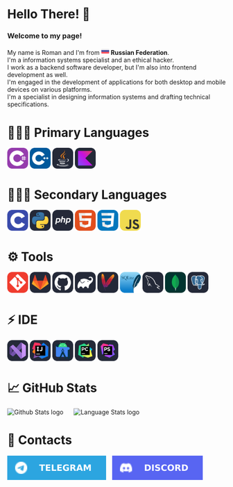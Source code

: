 <h1>Hello There! 👋</h1>

<h3>Welcome to my page!</h3>

<p>
  My name is Roman and I'm from <img src="./Icons/RussianFlag.png" width="18"/> <b>Russian Federation</b>.
  <br/>I'm a information systems specialist and an ethical hacker.
  <br/>I work as a backend software developer, but I'm also into frontend development as well.
  <br/>I'm engaged in the development of applications for both desktop and mobile devices on various platforms.
  <br/>I'm a specialist in designing information systems and drafting technical specifications.
</p>

<h1>👩🏻‍💻 Primary Languages</h1>
<p>
  <a href="https://learn.microsoft.com/ru-ru/dotnet/csharp/"><img src="./Icons/CS.svg" width="48"/></a>
  <a href="https://learn.microsoft.com/ru-ru/cpp/cpp/?view=msvc-170"><img src="./Icons/CPP.svg" width="48"/></a>
  <a href="https://www.java.com/en/"><img src="./Icons/Java.svg" width="48"/></a>
  <a href="https://kotlinlang.org/"><img src="./Icons/Kotlin.svg" width="48"/></a>
</p>

<h1>👩🏻‍💻 Secondary Languages</h1>
<p>
  <a href="https://learn.microsoft.com/ru-ru/cpp/c-language/?view=msvc-170"><img src="./Icons/C.svg" width="48"/></a>
  <a href="https://www.python.org/"><img src="./Icons/Python.svg" width="48"/></a>
  <a href="https://www.php.net/"><img src="./Icons/PHP.svg" width="48"/></a>
  <a href="https://developer.mozilla.org/ru/docs/Learn/Getting_started_with_the_web/HTML_basics"><img src="./Icons/HTML.svg" width="48"/></a>
  <a href="https://developer.mozilla.org/ru/docs/Learn/Getting_started_with_the_web/CSS_basics"><img src="./Icons/CSS.svg" width="48"/></a>
  <a href="https://developer.mozilla.org/en-US/docs/Web/JavaScript"><img src="./Icons/JavaScript.svg" width="48"/></a>
</p>

<h1>⚙️ Tools</h1>
<p>
  <a href="https://git-scm.com/"><img src="./Icons/Git.svg" width="48"/></a>
  <a href="https://about.gitlab.com/"><img src="./Icons/GitLab.svg" width="48"/></a>
  <a href="https://github.com/"><img src="./Icons/GitHub.svg" width="48"/></a>
  <a href="https://gradle.org/"><img src="./Icons/Gradle.svg" width="48"/></a>
  <a href="https://maven.apache.org/"><img src="./Icons/Maven.svg" width="48"/></a>
  <a href="https://www.sqlite.org/"><img src="./Icons/SQLite.svg" width="48"/></a>
  <a href="https://www.mysql.com/"><img src="./Icons/MySQL.svg" width="48"/></a>
  <a href="https://www.mongodb.com/"><img src="./Icons/MongoDB.svg" width="48"/></a>
  <a href="https://www.postgresql.org/"><img src="./Icons/PostgreSQL.svg" width="48"/></a>
</p>

<h1>⚡ IDE</h1>
<p>
  <a href="https://visualstudio.microsoft.com/downloads/"><img src="./Icons/VisualStudio.svg" width="48"/></a>
  <a href="https://www.jetbrains.com/ru-ru/idea/"><img src="./Icons/Idea.svg" width="48"/></a>
  <a href="https://developer.android.com/studio"><img src="./Icons/AndroidStudio.svg" width="48"/></a>
  <a href="https://www.jetbrains.com/pycharm/"><img src="./Icons/PyCharm.svg" width="48"/></a>
  <a href="https://www.jetbrains.com/phpstorm/"><img src="./Icons/PhpStorm.svg" width="48"/></a>
</p>

<h1>📈 GitHub Stats</h1>
<p>
  <img src="https://github-readme-stats.vercel.app/api?username=Kise1ev&show_icons=true&theme=dark" alt="Github Stats logo" style="margin-right: 20px;"/>
  <img src="https://github-readme-stats.vercel.app/api/top-langs/?username=Kise1ev&layout=compact&theme=dark" alt="Language Stats logo"/>
</p>

<h1>💬 Contacts</h1>
<p>
    <a href="https://t.me/kisxlka"><img src="./Icons/Telegram-Square.svg" style="margin-right: 10px;"/></a>
    <a href="https://discordapp.com/users/1013231151177023559"><img src="./Icons/Discord-Square.svg" style="margin-right: 10px;"/></a>
</p>
